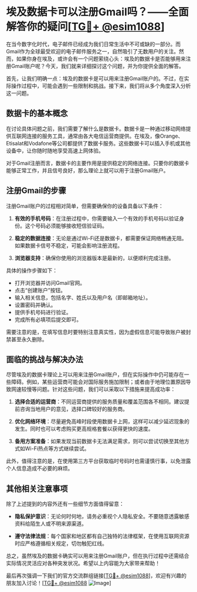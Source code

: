 # 埃及数据卡可以注册Gmail吗？——全面解答你的疑问[[TG💪+ @esim1088](https://t.me/s/esim1088)]

在当今数字化时代，电子邮件已经成为我们日常生活中不可或缺的一部分。而Gmail作为全球最受欢迎的电子邮件服务之一，自然吸引了无数用户的关注。然而，如果你身在埃及，或许会有一个问题萦绕心头：埃及的数据卡是否能够用来注册Gmail账户呢？今天，我们就来详细探讨这个问题，并为你提供全面的解答。

首先，让我们明确一点：埃及的数据卡是可以用来注册Gmail账户的。不过，在实际操作过程中，可能会遇到一些限制和挑战。接下来，我们将从多个角度深入分析这一问题。

## 数据卡的基本概念

在讨论具体问题之前，我们需要了解什么是数据卡。数据卡是一种通过移动网络提供互联网连接的服务工具，通常由各大电信运营商提供。在埃及，像Orange、Etisalat和Vodafone等公司都提供了数据卡服务。这些数据卡可以插入手机或其他设备中，让你随时随地享受高速上网体验。

对于Gmail注册而言，数据卡的主要作用是提供稳定的网络连接。只要你的数据卡能够正常工作，并且信号良好，那么理论上就可以用于注册Gmail账户。

## 注册Gmail的步骤

注册Gmail账户的过程相对简单，但需要确保你的设备具备以下条件：

1. **有效的手机号码**：在注册过程中，你需要输入一个有效的手机号码以验证身份。这个号码必须能够接收短信验证码。
   
2. **稳定的数据连接**：无论是通过Wi-Fi还是数据卡，都需要保证网络畅通无阻。如果数据卡信号不稳定，可能会影响注册流程。

3. **浏览器支持**：确保你使用的浏览器版本是最新的，以便顺利完成注册。

具体的操作步骤如下：
- 打开浏览器并访问Gmail官网。
- 点击“创建账户”按钮。
- 输入相关信息，包括名字、姓氏以及用户名（即邮箱地址）。
- 设置密码并确认。
- 提供手机号码进行验证。
- 完成所有必填项后提交即可。

需要注意的是，在填写信息时要特别注意真实性，因为虚假信息可能导致账户被封禁甚至永久删除。

## 面临的挑战与解决办法

尽管埃及的数据卡理论上可以用来注册Gmail账户，但在实际操作中仍可能存在一些障碍。例如，某些运营商可能会对国际服务施加限制；或者由于地理位置原因导致网速较慢等问题。针对这些问题，我们可以采取以下措施来提高成功率：

1. **选择合适的运营商**：不同运营商提供的服务质量和覆盖范围各不相同。建议提前咨询当地用户的意见，选择口碑较好的服务商。

2. **优化网络环境**：尽量避免高峰时段使用数据卡上网，这样可以减少延迟现象的发生。同时也可以考虑购买更高规格套餐以获得更快的速度。

3. **备用方案准备**：如果发现当前数据卡无法满足需求，则可以尝试切换至其他方式如Wi-Fi热点等方式继续尝试。

此外，值得注意的是，在使用第三方平台获取临时号码时也需谨慎行事，以免泄露个人信息造成不必要的麻烦。

## 其他相关注意事项

除了上述提到的内容外还有一些细节方面值得留意：

- **隐私保护意识**：无论何时何地，请务必重视个人隐私安全。不要随意透露敏感资料给陌生人或不明来源渠道。
  
- **遵守法律法规**：每个国家和地区都有自己独特的法律框架，在使用互联网资源时应严格遵循相关规定，切勿触犯红线。

总之，虽然埃及的数据卡确实可以用来注册Gmail账户，但在执行过程中还需结合实际情况灵活应对各种突发状况。希望以上内容能为大家带来帮助！

最后再次强调一下我们的官方交流群组链接[[TG💪+ @esim1088](https://t.me/s/esim1088)]，欢迎有兴趣的朋友加入讨论！[[TG💪+ @esim1088](https://t.me/s/esim1088) ![Image](https://i.postimg.cc/4NQfJmqS/Snipaste-2025-05-13-00-14-12.png)]